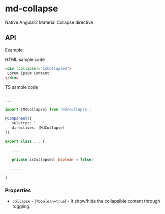 # md-collapse

Native Angular2 Material Collapse directive

## API

Example:
 
HTML sample code
 ```html
<div [collapse]="isCollapsed">
  Lorum Ipsum Content
</div>
 ```

TS sample code
 ```ts

...

import {MdCollapse} from 'md/collapse';

@Component({
    selector: "...",
    directives: [MdCollapse]
})

export class ... {
    
    ...
    
    private isCollapsed: boolean = false;

    ...

}
 ```

### Properties

  - `collapse` - (`?boolean=true`) - It show/hide the collapsible content through toggling.
